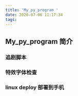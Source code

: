 ```yaml
---
title: 'My_py_program '
date: 2020-07-06 11:17:34
tags:
---
```


## My_py_program 简介

### 追剧脚本

### 特效字体检查

### linux deploy 部署到手机
